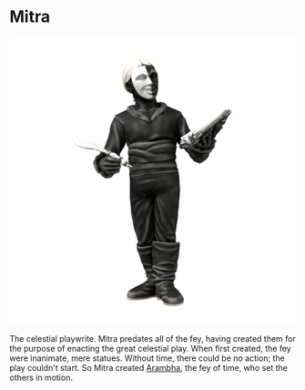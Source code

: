 # Mitra
![](mitra.png)

The celestial playwrite. Mitra predates all of the fey, having created them for the purpose of enacting the great celestial play. When first created, the fey were inanimate, mere statues. Without time, there could be no action; the play couldn't start. So Mitra created [Arambha](/cosmology/fey/fey_supra/arambha.md), the fey of time, who set the others in motion.